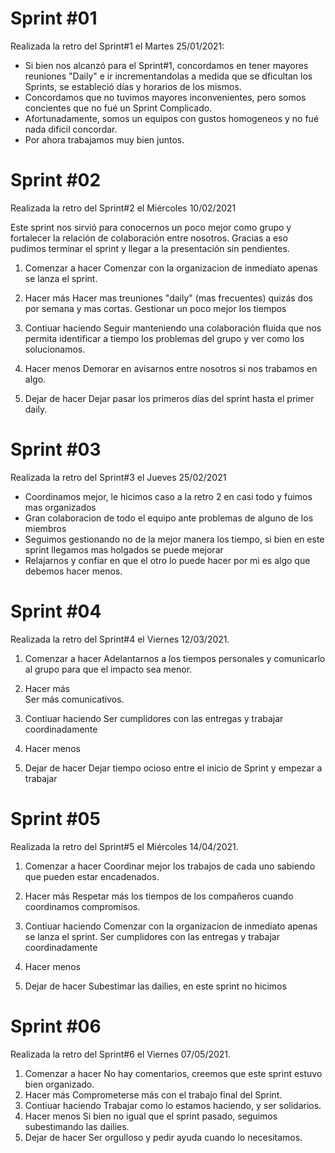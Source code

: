 Sprint #01
==========

Realizada la retro del Sprint#1 el Martes 25/01/2021:
- Si bien nos alcanzó para el Sprint#1, concordamos en tener mayores reuniones "Daily" e ir incrementandolas a medida que se dficultan los Sprints, se estableció días y horarios de los mismos.
- Concordamos que no tuvimos mayores inconvenientes, pero somos concientes que no fué un Sprint Complicado.
- Afortunadamente, somos un equipos con gustos homogeneos y no fué nada dificil concordar.
- Por ahora trabajamos muy bien juntos.

Sprint #02
==========
Realizada la retro del Sprint#2 el Miércoles 10/02/2021

Este sprint nos sirvió para conocernos un poco mejor como grupo y fortalecer la relación de colaboración entre nosotros. Gracias a eso pudimos terminar el sprint y llegar a la presentación sin pendientes.

1. Comenzar a hacer
	 Comenzar con la organizacion de inmediato apenas se lanza el sprint.
2. Hacer más
	Hacer mas treuniones "daily" (mas frecuentes) quizás dos por semana y mas cortas.
	Gestionar un poco mejor los tiempos  
3. Contiuar haciendo
	Seguir manteniendo una colaboración fluida que nos permita identificar a tiempo los problemas del grupo y ver como los solucionamos.
4. Hacer menos
	Demorar en avisarnos entre nosotros si nos trabamos en algo.
  
5. Dejar de hacer
	Dejar pasar los primeros días del sprint hasta el primer daily.

Sprint #03 
==========
Realizada la retro del Sprint#3 el Jueves 25/02/2021

- Coordinamos mejor, le hicimos caso a la retro 2 en casi todo y fuimos mas organizados
- Gran colaboracion de todo el equipo ante problemas de alguno de los miembros
- Seguimos gestionando no de la mejor manera los tiempo, si bien en este sprint llegamos mas holgados se puede mejorar
- Relajarnos y confiar en que el otro lo puede hacer por mi es algo que debemos hacer menos.

Sprint #04 
==========
Realizada la retro del Sprint#4 el Viernes 12/03/2021.
1. Comenzar a hacer
	Adelantarnos a los tiempos personales y comunicarlo al grupo para que el impacto sea menor. 
2. Hacer más	
	Ser más comunicativos.	
3. Contiuar haciendo
	Ser cumplidores con las entregas y trabajar coordinadamente
4. Hacer menos
	
5. Dejar de hacer
	Dejar tiempo ocioso entre el inicio de Sprint y empezar a trabajar

Sprint #05 
==========
Realizada la retro del Sprint#5 el Miércoles 14/04/2021.
1. Comenzar a hacer
	Coordinar mejor los trabajos de cada uno sabiendo que pueden estar encadenados. 
2. Hacer más
	Respetar más los tiempos de los compañeros cuando coordinamos compromisos.
3. Contiuar haciendo
	Comenzar con la organizacion de inmediato apenas se lanza el sprint.
	Ser cumplidores con las entregas y trabajar coordinadamente
4. Hacer menos
	
5. Dejar de hacer
	Subestimar las dailies, en este sprint no hicimos

Sprint #06 
==========
Realizada la retro del Sprint#6 el Viernes 07/05/2021.
1. Comenzar a hacer
	No hay comentarios, creemos que este sprint estuvo bien organizado. 
2. Hacer más
	Comprometerse más con el trabajo final del Sprint.
3. Contiuar haciendo
	Trabajar como  lo estamos haciendo, y ser solidarios.
4. Hacer menos
	Si bien no igual que el sprint pasado, seguimos subestimando las dailies.
5. Dejar de hacer
	Ser orgulloso y pedir ayuda cuando lo necesitamos.